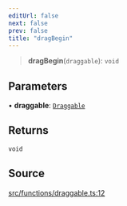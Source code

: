 ```yaml
---
editUrl: false
next: false
prev: false
title: "dragBegin"
---
```


> **dragBegin**(`draggable`): `void`

## Parameters

• **draggable**: [`Draggable`](/api/classes/draggable/)

## Returns

`void`

## Source

[src/functions/draggable.ts:12](https://github.com/relishinc/dill-pixel/blob/10f512f7f577ca5e74162827f11215b28df5ca97/src/functions/draggable.ts#L12)
